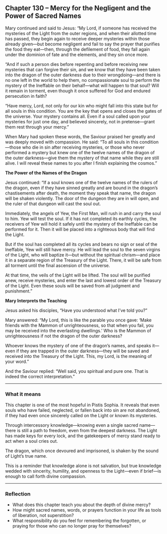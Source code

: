 ## Chapter 130 – Mercy for the Negligent and the Power of Sacred Names

Mary continued and said to Jesus: “My Lord, if someone has received the mysteries of the Light from the outer regions, and when their allotted time has passed, they begin again to receive deeper mysteries within those already given—but become negligent and fail to say the prayer that purifies the food they eat—then, through the defilement of food, they fall again under the dominion of fate and the elements, and they sin once more.

“And if such a person dies before repenting and before receiving new mysteries that can forgive their sin, and we know that they have been taken into the dragon of the outer darkness due to their wrongdoing—and there is no one left in the world to help them, no compassionate soul to perform the mystery of the Ineffable on their behalf—what will happen to that soul? Will it remain in torment, even though it once suffered for God and endured persecution in faith?

“Have mercy, Lord, not only for our kin who might fall into this state but for all souls in this condition. You are the key that opens and closes the gates of the universe. Your mystery contains all. Even if a soul called upon your mysteries for just one day, and believed sincerely, not in pretense—grant them rest through your mercy.”

When Mary had spoken these words, the Saviour praised her greatly and was deeply moved with compassion. He said: “To all souls in this condition—those who die in sin after receiving mysteries, or those who never performed a mystery but knew one of the twelve names of the dragon of the outer darkness—give them the mystery of that name while they are still alive. I will reveal these names to you after I finish explaining the cosmos.”

**The Power of the Names of the Dragon**

Jesus continued: “If a soul knows one of the twelve names of the rulers of the dragon, even if they have sinned greatly and are bound in the dragon’s chastisements after death, the moment they speak that name, the dragon will be shaken violently. The door of the dungeon they are in will open, and the ruler of that dungeon will cast the soul out.

Immediately, the angels of Yew, the First Man, will rush in and carry the soul to him. Yew will test the soul. If it has not completed its earthly cycles, the receivers of Yew will hold it safely until the mystery of the Ineffable can be performed for it. Then it will be placed into a righteous body that will find the Light.

But if the soul has completed all its cycles and bears no sign or seal of the Ineffable, Yew will still have mercy. He will lead the soul to the seven virgins of the Light, who will baptize it—but without the spiritual chrism—and place it in a separate region of the Treasury of the Light. There, it will be safe from all torment until the final ascension of the universe.

At that time, the veils of the Light will be lifted. The soul will be purified anew, receive mysteries, and enter the last and lowest order of the Treasury of the Light. Even these souls will be saved from all judgment and punishment.”

**Mary Interprets the Teaching**

Jesus asked his disciples, “Have you understood what I’ve told you?”

Mary answered: “My Lord, this is like the parable you once gave: ‘Make friends with the Mammon of unrighteousness, so that when you fail, you may be received into the everlasting dwellings.’ Who is the Mammon of unrighteousness if not the dragon of the outer darkness?

Whoever knows the mystery of one of the dragon’s names, and speaks it—even if they are trapped in the outer darkness—they will be saved and received into the Treasury of the Light. This, my Lord, is the meaning of your word.”

And the Saviour replied: “Well said, you spiritual and pure one. That is indeed the correct interpretation.”

---

### What it means

This chapter is one of the most hopeful in Pistis Sophia. It reveals that even souls who have failed, neglected, or fallen back into sin are not abandoned, if they had even once sincerely called on the Light or known its mysteries.

Through intercessory knowledge—knowing even a single sacred name—there is still a path to freedom, even from the deepest darkness. The Light has made keys for every lock, and the gatekeepers of mercy stand ready to act when a soul cries out.

The dragon, which once devoured and imprisoned, is shaken by the sound of Light’s true name.

This is a reminder that knowledge alone is not salvation, but true knowledge wedded with sincerity, humility, and openness to the Light—even if brief—is enough to call forth divine compassion.

---

### Reflection

* What does this chapter teach you about the depth of divine mercy?
* How might sacred names, words, or prayers function in your life as tools of liberation, not superstition?
* What responsibility do you feel for remembering the forgotten, or praying for those who can no longer pray for themselves?
